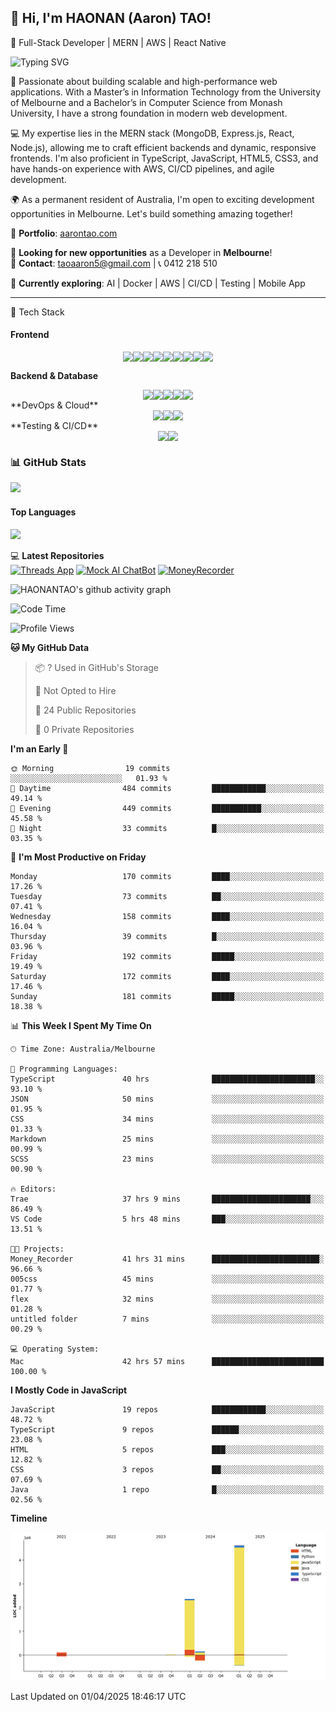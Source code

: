 ## 👋 Hi, I'm HAONAN (Aaron) TAO!
🚀 Full-Stack Developer | MERN | AWS | React Native

![Typing SVG](https://readme-typing-svg.herokuapp.com?lines=Keep%20coding;&center=true&width=300&height=50&color=blue&vCenter=true&fontSize=25&fontColor=black&duration=3000&pause=500)


🚀 Passionate about building scalable and high-performance web applications. With a Master’s in Information Technology from the University of Melbourne and a Bachelor’s in Computer Science from Monash University, I have a strong foundation in modern web development.

💻 My expertise lies in the MERN stack (MongoDB, Express.js, React, Node.js), allowing me to craft efficient backends and dynamic, responsive frontends. I'm also proficient in TypeScript, JavaScript, HTML5, CSS3, and have hands-on experience with AWS, CI/CD pipelines, and agile development.

🌍 As a permanent resident of Australia, I'm open to exciting development opportunities in Melbourne. Let's build something amazing together!

📝 **Portfolio**: [aarontao.com](https://www.aarontao.com/)            

💼 **Looking for new opportunities** as a Developer in **Melbourne**!        
📩 **Contact**: taoaaron5@gmail.com | 📞 0412 218 510  

🌱 **Currently exploring**: AI | Docker | AWS | CI/CD | Testing | Mobile App

<hr/>
🚀 Tech Stack

#### **Frontend**  
<div style="display: flex; justify-content: center; align-items: center;">
  <img src="https://img.shields.io/badge/-HTML5-E34F26?style=flat-square&logo=html5&logoColor=white" />
  <img src="https://img.shields.io/badge/-CSS3-1572B6?style=flat-square&logo=css3&logoColor=white" />
  <img src="https://img.shields.io/badge/-JavaScript-F7DF1E?style=flat-square&logo=javascript&logoColor=black" />
  <img src="https://img.shields.io/badge/TypeScript-007ACC?style=flat-square&logo=typescript&logoColor=white" />
  <img src="https://img.shields.io/badge/React-61DAFB?style=flat-square&logo=react&logoColor=black" />

  <img src="https://img.shields.io/badge/Next.js-000000?style=flat-square&logo=next.js&logoColor=white" />
  <img src="https://img.shields.io/badge/Tailwind_CSS-06B6D4?style=flat-square&logo=tailwind-css&logoColor=white" />
  <img src="https://img.shields.io/badge/React_Native-61DAFB?style=flat-square&logo=react&logoColor=black" />
  <img src="https://img.shields.io/badge/Expo-000020?style=flat-square&logo=expo&logoColor=white" />
</div>

 **Backend & Database**
<div style="display: flex; justify-content: center; align-items: center;">
  <img src="https://img.shields.io/badge/Node.js-339933?style=flat-square&logo=node.js&logoColor=white" />
  <img src="https://img.shields.io/badge/Express-000000?style=flat-square&logo=express&logoColor=white" />
  <img src="https://img.shields.io/badge/MongoDB-4EA94B?style=flat-square&logo=mongodb&logoColor=white" />
  <img src="https://img.shields.io/badge/Appwrite-F02E65?style=flat-square&logo=appwrite&logoColor=white" />
  <img src="https://img.shields.io/badge/Firebase-FFCA28?style=flat-square&logo=firebase&logoColor=black" />
</div>
 **DevOps & Cloud**
<div style="display: flex; justify-content: center; align-items: center;">
  <img src="https://img.shields.io/badge/Docker-2496ED?style=flat-square&logo=docker&logoColor=white" />
  <img src="https://img.shields.io/badge/AWS-FF9900?style=flat-square&logo=amazon-aws&logoColor=white" />
  <img src="https://img.shields.io/badge/Serverless-FD5750?style=flat-square&logo=serverless&logoColor=white" />
</div>
 **Testing & CI/CD**
<div style="display: flex; justify-content: center; align-items: center;">
  <img src="https://img.shields.io/badge/Testing-Jest-C21325?style=flat-square&logo=jest&logoColor=white" />
  <img src="https://img.shields.io/badge/CI/CD-0077B5?style=flat-square&logo=githubactions&logoColor=white" />
</div>


### 📊 GitHub Stats  
<img src="https://github-readme-stats.vercel.app/api?username=HAONANTAO&show_icons=true&theme=tokyonight&count_private=true&hide_border=true" width="48%" />

#### **Top Languages**  
<img src="https://github-readme-stats.vercel.app/api/top-langs/?username=HAONANTAO&layout=compact&theme=tokyonight&langs_count=6&hide=css,html" width="48%" />


💻 **Latest Repositories**  
[![Threads App](https://img.shields.io/badge/-Threads%20App-1abc9c?style=flat-square&logo=github&logoColor=white)](https://github.com/HAONANTAO/threads_app)
[![Mock AI ChatBot](https://img.shields.io/badge/-Mock%20AI%20ChatBot-e74c3c?style=flat-square&logo=github&logoColor=white)](https://github.com/HAONANTAO/Mock_AI_ChatBot)
[![MoneyRecorder](https://img.shields.io/badge/-MoneyRecorder-3498db?style=flat-square&logo=github&logoColor=white)](https://github.com/HAONANTAO/Money_Recorder)

![HAONANTAO's github activity graph](https://github-readme-activity-graph.vercel.app/graph?username=HAONANTAO&theme=tokyo-night)



<!--START_SECTION:waka-->
![Code Time](http://img.shields.io/badge/Code%20Time-513%20hrs%2055%20mins-blue)

![Profile Views](http://img.shields.io/badge/Profile%20Views-43-blue)

**🐱 My GitHub Data** 

> 📦 ? Used in GitHub's Storage 
 > 
> 🚫 Not Opted to Hire
 > 
> 📜 24 Public Repositories 
 > 
> 🔑 0 Private Repositories 
 > 
**I'm an Early 🐤** 

```text
🌞 Morning                19 commits          ░░░░░░░░░░░░░░░░░░░░░░░░░   01.93 % 
🌆 Daytime                484 commits         ████████████░░░░░░░░░░░░░   49.14 % 
🌃 Evening                449 commits         ███████████░░░░░░░░░░░░░░   45.58 % 
🌙 Night                  33 commits          █░░░░░░░░░░░░░░░░░░░░░░░░   03.35 % 
```
📅 **I'm Most Productive on Friday** 

```text
Monday                   170 commits         ████░░░░░░░░░░░░░░░░░░░░░   17.26 % 
Tuesday                  73 commits          ██░░░░░░░░░░░░░░░░░░░░░░░   07.41 % 
Wednesday                158 commits         ████░░░░░░░░░░░░░░░░░░░░░   16.04 % 
Thursday                 39 commits          █░░░░░░░░░░░░░░░░░░░░░░░░   03.96 % 
Friday                   192 commits         █████░░░░░░░░░░░░░░░░░░░░   19.49 % 
Saturday                 172 commits         ████░░░░░░░░░░░░░░░░░░░░░   17.46 % 
Sunday                   181 commits         █████░░░░░░░░░░░░░░░░░░░░   18.38 % 
```


📊 **This Week I Spent My Time On** 

```text
🕑︎ Time Zone: Australia/Melbourne

💬 Programming Languages: 
TypeScript               40 hrs              ███████████████████████░░   93.10 % 
JSON                     50 mins             ░░░░░░░░░░░░░░░░░░░░░░░░░   01.95 % 
CSS                      34 mins             ░░░░░░░░░░░░░░░░░░░░░░░░░   01.33 % 
Markdown                 25 mins             ░░░░░░░░░░░░░░░░░░░░░░░░░   00.99 % 
SCSS                     23 mins             ░░░░░░░░░░░░░░░░░░░░░░░░░   00.90 % 

🔥 Editors: 
Trae                     37 hrs 9 mins       ██████████████████████░░░   86.49 % 
VS Code                  5 hrs 48 mins       ███░░░░░░░░░░░░░░░░░░░░░░   13.51 % 

🐱‍💻 Projects: 
Money_Recorder           41 hrs 31 mins      ████████████████████████░   96.66 % 
005css                   45 mins             ░░░░░░░░░░░░░░░░░░░░░░░░░   01.77 % 
flex                     32 mins             ░░░░░░░░░░░░░░░░░░░░░░░░░   01.28 % 
untitled folder          7 mins              ░░░░░░░░░░░░░░░░░░░░░░░░░   00.29 % 

💻 Operating System: 
Mac                      42 hrs 57 mins      █████████████████████████   100.00 % 
```

**I Mostly Code in JavaScript** 

```text
JavaScript               19 repos            ████████████░░░░░░░░░░░░░   48.72 % 
TypeScript               9 repos             ██████░░░░░░░░░░░░░░░░░░░   23.08 % 
HTML                     5 repos             ███░░░░░░░░░░░░░░░░░░░░░░   12.82 % 
CSS                      3 repos             ██░░░░░░░░░░░░░░░░░░░░░░░   07.69 % 
Java                     1 repo              █░░░░░░░░░░░░░░░░░░░░░░░░   02.56 % 
```



**Timeline**

![Lines of Code chart](https://raw.githubusercontent.com/HAONANTAO/HAONANTAO/main/assets/bar_graph.png)


 Last Updated on 01/04/2025 18:46:17 UTC
<!--END_SECTION:waka-->





